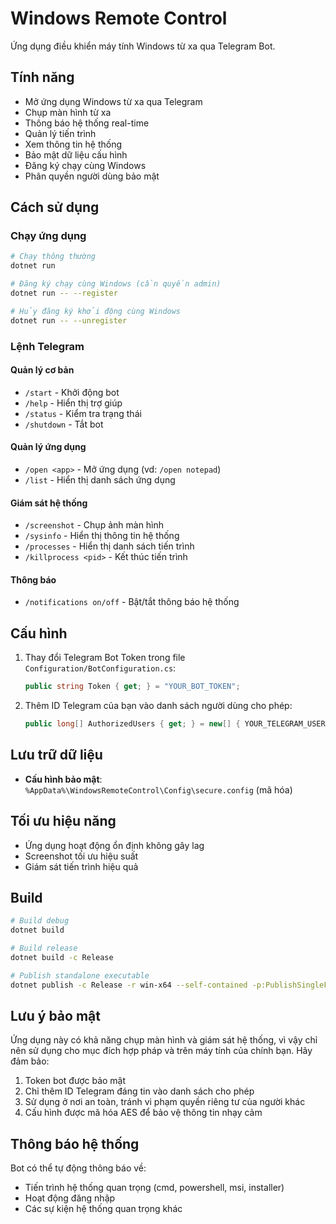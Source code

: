 # Windows Remote Control

Ứng dụng điều khiển máy tính Windows từ xa qua Telegram Bot.

## Tính năng

- Mở ứng dụng Windows từ xa qua Telegram
- Chụp màn hình từ xa
- Thông báo hệ thống real-time
- Quản lý tiến trình
- Xem thông tin hệ thống
- Bảo mật dữ liệu cấu hình
- Đăng ký chạy cùng Windows
- Phân quyền người dùng bảo mật

## Cách sử dụng

### Chạy ứng dụng

```bash
# Chạy thông thường
dotnet run

# Đăng ký chạy cùng Windows (cần quyền admin)
dotnet run -- --register

# Hủy đăng ký khởi động cùng Windows
dotnet run -- --unregister
```

### Lệnh Telegram

#### Quản lý cơ bản
- `/start` - Khởi động bot
- `/help` - Hiển thị trợ giúp
- `/status` - Kiểm tra trạng thái
- `/shutdown` - Tắt bot

#### Quản lý ứng dụng
- `/open <app>` - Mở ứng dụng (vd: `/open notepad`)
- `/list` - Hiển thị danh sách ứng dụng

#### Giám sát hệ thống
- `/screenshot` - Chụp ảnh màn hình
- `/sysinfo` - Hiển thị thông tin hệ thống
- `/processes` - Hiển thị danh sách tiến trình
- `/killprocess <pid>` - Kết thúc tiến trình

#### Thông báo
- `/notifications on/off` - Bật/tắt thông báo hệ thống

## Cấu hình

1. Thay đổi Telegram Bot Token trong file `Configuration/BotConfiguration.cs`:
   ```csharp
   public string Token { get; } = "YOUR_BOT_TOKEN";
   ```

2. Thêm ID Telegram của bạn vào danh sách người dùng cho phép:
   ```csharp
   public long[] AuthorizedUsers { get; } = new[] { YOUR_TELEGRAM_USER_ID };
   ```

## Lưu trữ dữ liệu

- **Cấu hình bảo mật**: `%AppData%\WindowsRemoteControl\Config\secure.config` (mã hóa)

## Tối ưu hiệu năng

- Ứng dụng hoạt động ổn định không gây lag
- Screenshot tối ưu hiệu suất
- Giám sát tiến trình hiệu quả

## Build

```bash
# Build debug
dotnet build

# Build release
dotnet build -c Release

# Publish standalone executable
dotnet publish -c Release -r win-x64 --self-contained -p:PublishSingleFile=true
```

## Lưu ý bảo mật

Ứng dụng này có khả năng chụp màn hình và giám sát hệ thống, vì vậy chỉ nên sử dụng cho mục đích hợp pháp và trên máy tính của chính bạn. Hãy đảm bảo:

1. Token bot được bảo mật
2. Chỉ thêm ID Telegram đáng tin vào danh sách cho phép
3. Sử dụng ở nơi an toàn, tránh vi phạm quyền riêng tư của người khác
4. Cấu hình được mã hóa AES để bảo vệ thông tin nhạy cảm

## Thông báo hệ thống

Bot có thể tự động thông báo về:
- Tiến trình hệ thống quan trọng (cmd, powershell, msi, installer)
- Hoạt động đăng nhập
- Các sự kiện hệ thống quan trọng khác
